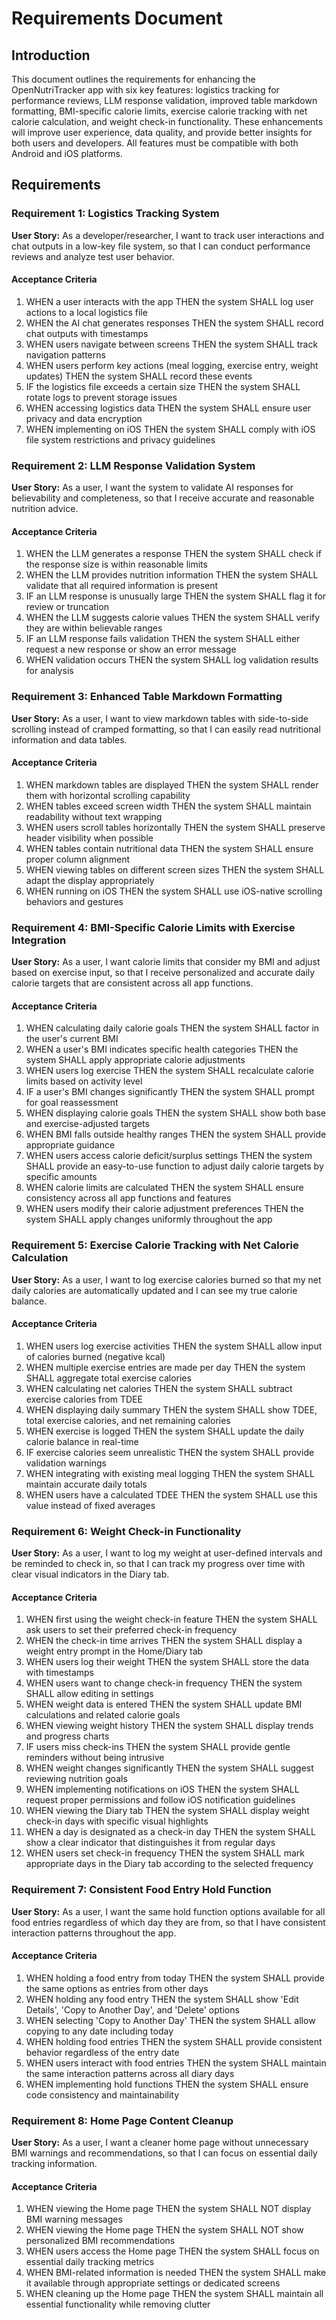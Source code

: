 # Requirements Document

## Introduction

This document outlines the requirements for enhancing the OpenNutriTracker app with six key features: logistics tracking for performance reviews, LLM response validation, improved table markdown formatting, BMI-specific calorie limits, exercise calorie tracking with net calorie calculation, and weight check-in functionality. These enhancements will improve user experience, data quality, and provide better insights for both users and developers. All features must be compatible with both Android and iOS platforms.

## Requirements

### Requirement 1: Logistics Tracking System

**User Story:** As a developer/researcher, I want to track user interactions and chat outputs in a low-key file system, so that I can conduct performance reviews and analyze test user behavior.

#### Acceptance Criteria

1. WHEN a user interacts with the app THEN the system SHALL log user actions to a local logistics file
2. WHEN the AI chat generates responses THEN the system SHALL record chat outputs with timestamps
3. WHEN users navigate between screens THEN the system SHALL track navigation patterns
4. WHEN users perform key actions (meal logging, exercise entry, weight updates) THEN the system SHALL record these events
5. IF the logistics file exceeds a certain size THEN the system SHALL rotate logs to prevent storage issues
6. WHEN accessing logistics data THEN the system SHALL ensure user privacy and data encryption
7. WHEN implementing on iOS THEN the system SHALL comply with iOS file system restrictions and privacy guidelines

### Requirement 2: LLM Response Validation System

**User Story:** As a user, I want the system to validate AI responses for believability and completeness, so that I receive accurate and reasonable nutrition advice.

#### Acceptance Criteria

1. WHEN the LLM generates a response THEN the system SHALL check if the response size is within reasonable limits
2. WHEN the LLM provides nutrition information THEN the system SHALL validate that all required information is present
3. IF an LLM response is unusually large THEN the system SHALL flag it for review or truncation
4. WHEN the LLM suggests calorie values THEN the system SHALL verify they are within believable ranges
5. IF an LLM response fails validation THEN the system SHALL either request a new response or show an error message
6. WHEN validation occurs THEN the system SHALL log validation results for analysis

### Requirement 3: Enhanced Table Markdown Formatting

**User Story:** As a user, I want to view markdown tables with side-to-side scrolling instead of cramped formatting, so that I can easily read nutritional information and data tables.

#### Acceptance Criteria

1. WHEN markdown tables are displayed THEN the system SHALL render them with horizontal scrolling capability
2. WHEN tables exceed screen width THEN the system SHALL maintain readability without text wrapping
3. WHEN users scroll tables horizontally THEN the system SHALL preserve header visibility when possible
4. WHEN tables contain nutritional data THEN the system SHALL ensure proper column alignment
5. WHEN viewing tables on different screen sizes THEN the system SHALL adapt the display appropriately
6. WHEN running on iOS THEN the system SHALL use iOS-native scrolling behaviors and gestures

### Requirement 4: BMI-Specific Calorie Limits with Exercise Integration

**User Story:** As a user, I want calorie limits that consider my BMI and adjust based on exercise input, so that I receive personalized and accurate daily calorie targets that are consistent across all app functions.

#### Acceptance Criteria

1. WHEN calculating daily calorie goals THEN the system SHALL factor in the user's current BMI
2. WHEN a user's BMI indicates specific health categories THEN the system SHALL apply appropriate calorie adjustments
3. WHEN users log exercise THEN the system SHALL recalculate calorie limits based on activity level
4. IF a user's BMI changes significantly THEN the system SHALL prompt for goal reassessment
5. WHEN displaying calorie goals THEN the system SHALL show both base and exercise-adjusted targets
6. WHEN BMI falls outside healthy ranges THEN the system SHALL provide appropriate guidance
7. WHEN users access calorie deficit/surplus settings THEN the system SHALL provide an easy-to-use function to adjust daily calorie targets by specific amounts
8. WHEN calorie limits are calculated THEN the system SHALL ensure consistency across all app functions and features
9. WHEN users modify their calorie adjustment preferences THEN the system SHALL apply changes uniformly throughout the app

### Requirement 5: Exercise Calorie Tracking with Net Calorie Calculation

**User Story:** As a user, I want to log exercise calories burned so that my net daily calories are automatically updated and I can see my true calorie balance.

#### Acceptance Criteria

1. WHEN users log exercise activities THEN the system SHALL allow input of calories burned (negative kcal)
2. WHEN multiple exercise entries are made per day THEN the system SHALL aggregate total exercise calories
3. WHEN calculating net calories THEN the system SHALL subtract exercise calories from TDEE
4. WHEN displaying daily summary THEN the system SHALL show TDEE, total exercise calories, and net remaining calories
5. WHEN exercise is logged THEN the system SHALL update the daily calorie balance in real-time
6. IF exercise calories seem unrealistic THEN the system SHALL provide validation warnings
7. WHEN integrating with existing meal logging THEN the system SHALL maintain accurate daily totals
8. WHEN users have a calculated TDEE THEN the system SHALL use this value instead of fixed averages

### Requirement 6: Weight Check-in Functionality

**User Story:** As a user, I want to log my weight at user-defined intervals and be reminded to check in, so that I can track my progress over time with clear visual indicators in the Diary tab.

#### Acceptance Criteria

1. WHEN first using the weight check-in feature THEN the system SHALL ask users to set their preferred check-in frequency
2. WHEN the check-in time arrives THEN the system SHALL display a weight entry prompt in the Home/Diary tab
3. WHEN users log their weight THEN the system SHALL store the data with timestamps
4. WHEN users want to change check-in frequency THEN the system SHALL allow editing in settings
5. WHEN weight data is entered THEN the system SHALL update BMI calculations and related calorie goals
6. WHEN viewing weight history THEN the system SHALL display trends and progress charts
7. IF users miss check-ins THEN the system SHALL provide gentle reminders without being intrusive
8. WHEN weight changes significantly THEN the system SHALL suggest reviewing nutrition goals
9. WHEN implementing notifications on iOS THEN the system SHALL request proper permissions and follow iOS notification guidelines
10. WHEN viewing the Diary tab THEN the system SHALL display weight check-in days with specific visual highlights
11. WHEN a day is designated as a check-in day THEN the system SHALL show a clear indicator that distinguishes it from regular days
12. WHEN users set check-in frequency THEN the system SHALL mark appropriate days in the Diary tab according to the selected frequency

### Requirement 7: Consistent Food Entry Hold Function

**User Story:** As a user, I want the same hold function options available for all food entries regardless of which day they are from, so that I have consistent interaction patterns throughout the app.

#### Acceptance Criteria

1. WHEN holding a food entry from today THEN the system SHALL provide the same options as entries from other days
2. WHEN holding any food entry THEN the system SHALL show 'Edit Details', 'Copy to Another Day', and 'Delete' options
3. WHEN selecting 'Copy to Another Day' THEN the system SHALL allow copying to any date including today
4. WHEN holding food entries THEN the system SHALL provide consistent behavior regardless of the entry date
5. WHEN users interact with food entries THEN the system SHALL maintain the same interaction patterns across all diary days
6. WHEN implementing hold functions THEN the system SHALL ensure code consistency and maintainability

### Requirement 8: Home Page Content Cleanup

**User Story:** As a user, I want a cleaner home page without unnecessary BMI warnings and recommendations, so that I can focus on essential daily tracking information.

#### Acceptance Criteria

1. WHEN viewing the Home page THEN the system SHALL NOT display BMI warning messages
2. WHEN viewing the Home page THEN the system SHALL NOT show personalized BMI recommendations
3. WHEN users access the Home page THEN the system SHALL focus on essential daily tracking metrics
4. WHEN BMI-related information is needed THEN the system SHALL make it available through appropriate settings or dedicated screens
5. WHEN cleaning up the Home page THEN the system SHALL maintain all essential functionality while removing clutter